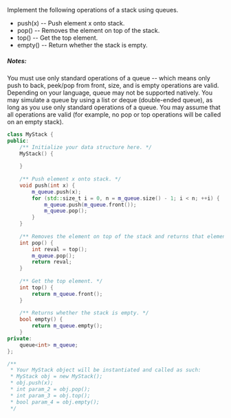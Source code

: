 Implement the following operations of a stack using queues.

* push(x) -- Push element x onto stack.
* pop() -- Removes the element on top of the stack.
* top() -- Get the top element.
* empty() -- Return whether the stack is empty.

##### Notes:
	
You must use only standard operations of a queue -- which means only push to back, peek/pop from front, size, and is empty operations are valid.
Depending on your language, queue may not be supported natively. You may simulate a queue by using a list or deque (double-ended queue), as long as you use only standard operations of a queue.
You may assume that all operations are valid (for example, no pop or top operations will be called on an empty stack).

```cpp
class MyStack {
public:
    /** Initialize your data structure here. */
    MyStack() {
        
    }
    
    /** Push element x onto stack. */
    void push(int x) {
        m_queue.push(x);
        for (std::size_t i = 0, n = m_queue.size() - 1; i < n; ++i) {
            m_queue.push(m_queue.front());
            m_queue.pop();
        }
    }
    
    /** Removes the element on top of the stack and returns that element. */
    int pop() {
        int reval = top();
        m_queue.pop();
        return reval;
    }
    
    /** Get the top element. */
    int top() {
        return m_queue.front();
    }
    
    /** Returns whether the stack is empty. */
    bool empty() {
        return m_queue.empty();
    }
private:
    queue<int> m_queue;
};

/**
 * Your MyStack object will be instantiated and called as such:
 * MyStack obj = new MyStack();
 * obj.push(x);
 * int param_2 = obj.pop();
 * int param_3 = obj.top();
 * bool param_4 = obj.empty();
 */
```
